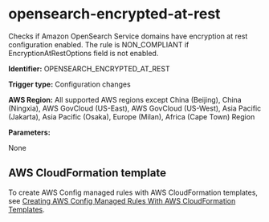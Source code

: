 # opensearch\-encrypted\-at\-rest<a name="opensearch-encrypted-at-rest"></a>

Checks if Amazon OpenSearch Service domains have encryption at rest configuration enabled\. The rule is NON\_COMPLIANT if EncryptionAtRestOptions field is not enabled\. 

**Identifier:** OPENSEARCH\_ENCRYPTED\_AT\_REST

**Trigger type:** Configuration changes

**AWS Region:** All supported AWS regions except China \(Beijing\), China \(Ningxia\), AWS GovCloud \(US\-East\), AWS GovCloud \(US\-West\), Asia Pacific \(Jakarta\), Asia Pacific \(Osaka\), Europe \(Milan\), Africa \(Cape Town\) Region

**Parameters:**

None  

## AWS CloudFormation template<a name="w79aac11c32c17b9d397c15"></a>

To create AWS Config managed rules with AWS CloudFormation templates, see [Creating AWS Config Managed Rules With AWS CloudFormation Templates](aws-config-managed-rules-cloudformation-templates.md)\.